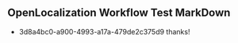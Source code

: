 ## OpenLocalization Workflow Test MarkDown
* 3d8a4bc0-a900-4993-a17a-479de2c375d9 thanks!

<!--HONumber=Jul16_HO4-->


